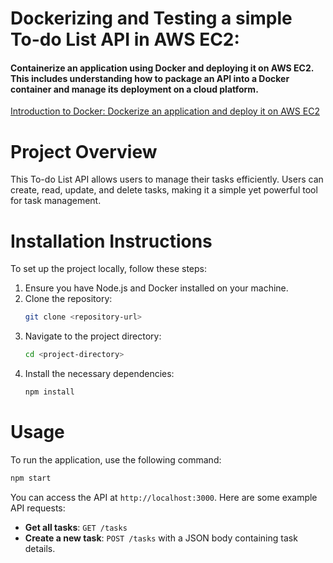 # Dockerizing and Testing a simple To-do List API in AWS EC2: 
#### Containerize an application using Docker and deploying it on AWS EC2. This includes understanding how to package an API into a Docker container and manage its deployment on a cloud platform.

<a href="https://jasaiblogs.hashnode.dev/simple-steps-to-dockerize-an-application-and-deploy-on-aws-ec2">Introduction to Docker: Dockerize an application and deploy it on AWS EC2</a> 

# Project Overview
This To-do List API allows users to manage their tasks efficiently. Users can create, read, update, and delete tasks, making it a simple yet powerful tool for task management.

# Installation Instructions
To set up the project locally, follow these steps:
1. Ensure you have Node.js and Docker installed on your machine.
2. Clone the repository:
   ```bash
   git clone <repository-url>
   ```
3. Navigate to the project directory:
   ```bash
   cd <project-directory>
   ```
4. Install the necessary dependencies:
   ```bash
   npm install
   ```

# Usage
To run the application, use the following command:
```bash
npm start
```
You can access the API at `http://localhost:3000`. Here are some example API requests:
- **Get all tasks**: `GET /tasks`
- **Create a new task**: `POST /tasks` with a JSON body containing task details.

